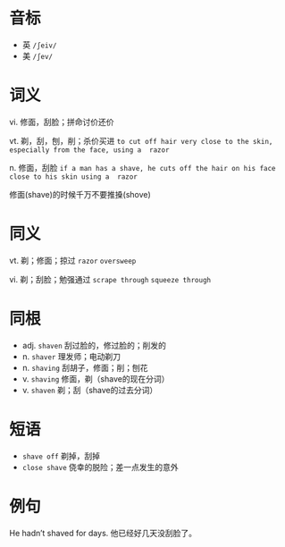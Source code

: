 # 音标

- 英 `/ʃeiv/`
- 美 `/ʃev/`

# 词义

vi. 修面，刮脸；拼命讨价还价


vt. 剃，刮，刨，削；杀价买进
`to cut off hair very close to the skin, especially from the face, using a  razor `

n. 修面，刮脸
`if a man has a shave, he cuts off the hair on his face close to his skin using a  razor `



修面(shave)的时候千万不要推搡(shove)

# 同义

vt. 剃；修面；掠过
`razor` `oversweep`

vi. 剃；刮脸；勉强通过
`scrape through` `squeeze through`

# 同根

- adj. `shaven` 刮过脸的，修过脸的；削发的
- n. `shaver` 理发师；电动剃刀
- n. `shaving` 刮胡子，修面；削；刨花
- v. `shaving` 修面，剃（shave的现在分词）
- v. `shaven` 剃；刮（shave的过去分词）

# 短语

- `shave off` 剃掉，刮掉
- `close shave` 侥幸的脱险；差一点发生的意外

# 例句

He hadn’t shaved for days.
他已经好几天没刮脸了。


